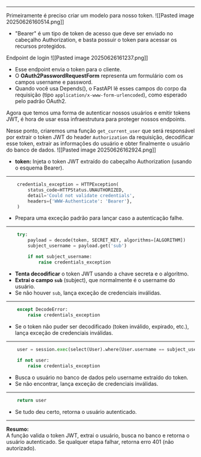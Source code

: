 
---

Primeiramente é preciso criar um modelo para nosso token.
![[Pasted image 20250626160514.png]]
- "Bearer" é um tipo de token de acesso que deve ser enviado no cabeçalho Authorization, e basta possuir o token para acessar os recursos protegidos.

Endpoint de login
![[Pasted image 20250626161237.png]] 
- Esse endpoint envia o token para o cliente.
- O **OAuth2PasswordRequestForm** representa um formulário com os campos username e password.
- Quando você usa Depends(), o FastAPI lê esses campos do corpo da requisição (tipo `application/x-www-form-urlencoded`), como esperado pelo padrão OAuth2.

Agora que temos uma forma de autenticar nossos usuários e emitir tokens JWT, é hora de usar essa infraestrutura para proteger nossos endpoints.

Nesse ponto, criaremos uma função `get_current_user` que será responsável por extrair o token JWT do header `Authorization` da requisição, decodificar esse token, extrair as informações do usuário e obter finalmente o usuário do banco de dados. 
![[Pasted image 20250626162924.png]]
- **token:** Injeta o token JWT extraído do cabeçalho Authorization (usando o esquema Bearer).

---

```python
    credentials_exception = HTTPException(  
        status_code=HTTPStatus.UNAUTHORIZED,
        detail='Could not validate credentials',
        headers={'WWW-Authenticate': 'Bearer'},
    )
```
- Prepara uma exceção padrão para lançar caso a autenticação falhe.

---

```python
    try:
        payload = decode(token, SECRET_KEY, algorithms=[ALGORITHM])
        subject_username = payload.get('sub')

        if not subject_username:
            raise credentials_exception  
```
- **Tenta decodificar** o token JWT usando a chave secreta e o algoritmo.
- **Extrai o campo `sub`** (subject), que normalmente é o username do usuário.
- Se não houver `sub`, lança exceção de credenciais inválidas.

---

```python
    except DecodeError:
        raise credentials_exception  
```
- Se o token não puder ser decodificado (token inválido, expirado, etc.), lança exceção de credenciais inválidas.

---

```python
    user = session.exec(select(User).where(User.username == subject_username))
   
    if not user:
        raise credentials_exception  
```
- Busca o usuário no banco de dados pelo username extraído do token.
- Se não encontrar, lança exceção de credenciais inválidas.

---

```python
    return user
```
- Se tudo deu certo, retorna o usuário autenticado.

---

**Resumo:**  
A função valida o token JWT, extrai o usuário, busca no banco e retorna o usuário autenticado. Se qualquer etapa falhar, retorna erro 401 (não autorizado).